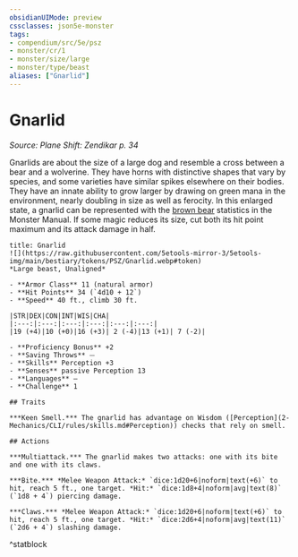```yaml
---
obsidianUIMode: preview
cssclasses: json5e-monster
tags:
- compendium/src/5e/psz
- monster/cr/1
- monster/size/large
- monster/type/beast
aliases: ["Gnarlid"]
---
```

# Gnarlid
*Source: Plane Shift: Zendikar p. 34*  

Gnarlids are about the size of a large dog and resemble a cross between a bear and a wolverine. They have horns with distinctive shapes that vary by species, and some varieties have similar spikes elsewhere on their bodies. They have an innate ability to grow larger by drawing on green mana in the environment, nearly doubling in size as well as ferocity. In this enlarged state, a gnarlid can be represented with the [brown bear](2-Mechanics/CLI/bestiary/beast/brown-bear.md) statistics in the Monster Manual. If some magic reduces its size, cut both its hit point maximum and its attack damage in half.

```ad-statblock
title: Gnarlid
![](https://raw.githubusercontent.com/5etools-mirror-3/5etools-img/main/bestiary/tokens/PSZ/Gnarlid.webp#token)
*Large beast, Unaligned*

- **Armor Class** 11 (natural armor)
- **Hit Points** 34 (`4d10 + 12`)
- **Speed** 40 ft., climb 30 ft.

|STR|DEX|CON|INT|WIS|CHA|
|:---:|:---:|:---:|:---:|:---:|:---:|
|19 (+4)|10 (+0)|16 (+3)| 2 (-4)|13 (+1)| 7 (-2)|

- **Proficiency Bonus** +2
- **Saving Throws** ⏤
- **Skills** Perception +3
- **Senses** passive Perception 13
- **Languages** —
- **Challenge** 1

## Traits

***Keen Smell.*** The gnarlid has advantage on Wisdom ([Perception](2-Mechanics/CLI/rules/skills.md#Perception)) checks that rely on smell.

## Actions

***Multiattack.*** The gnarlid makes two attacks: one with its bite and one with its claws.

***Bite.*** *Melee Weapon Attack:* `dice:1d20+6|noform|text(+6)` to hit, reach 5 ft., one target. *Hit:* `dice:1d8+4|noform|avg|text(8)` (`1d8 + 4`) piercing damage.

***Claws.*** *Melee Weapon Attack:* `dice:1d20+6|noform|text(+6)` to hit, reach 5 ft., one target. *Hit:* `dice:2d6+4|noform|avg|text(11)` (`2d6 + 4`) slashing damage.
```
^statblock